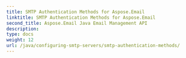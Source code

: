 ```yaml
---
title: SMTP Authentication Methods for Aspose.Email
linktitle: SMTP Authentication Methods for Aspose.Email
second_title: Aspose.Email Java Email Management API
description: 
type: docs
weight: 12
url: /java/configuring-smtp-servers/smtp-authentication-methods/
---
```

